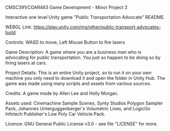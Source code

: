 CMSC391/COAR463 Game Development - Minor Project 2

Interactive one level Unity game "Public Transportation Advocate" README. 

WEBGL Link: https://play.unity.com/mg/other/public-transport-advocates-build

Controls: WASD to move, Left Mouse Button to fire lasers 

Game Description: A game where you are a business man who is advocating for public transportation. You just so happen to be doing so by firing lasers at cars.  

Project Details: This is an entire Unity project, so to run it on your own machine you only need to download it and open the folder in Unity Hub. The game was made using many scripts and assets from various sources.

Credits: A game made by Allen Lee and Holly Morgan. 

Assets used: Cinemachine Sample Scenes, Synty Studios Polygon Sampler Pack, Johannes Unterguggenberger's Volumetric Lines, and LogicGo Infotech Publisher's Low Poly Car Vehicle Pack.  

Licence: GNU General Public License v3.0 - see file "LICENSE" for more.
